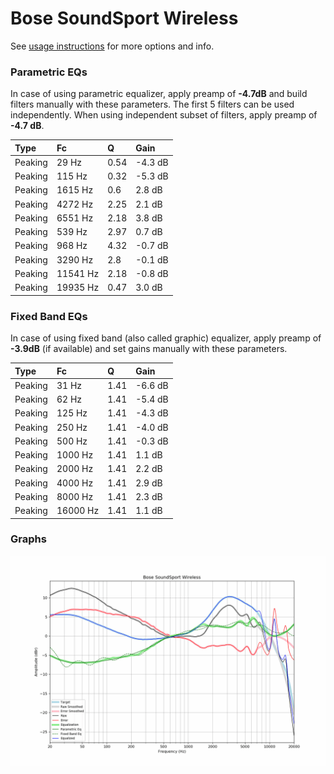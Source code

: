 # Bose SoundSport Wireless
See [usage instructions](https://github.com/jaakkopasanen/AutoEq#usage) for more options and info.

### Parametric EQs
In case of using parametric equalizer, apply preamp of **-4.7dB** and build filters manually
with these parameters. The first 5 filters can be used independently.
When using independent subset of filters, apply preamp of **-4.7 dB**.

| Type    | Fc       |    Q | Gain    |
|:--------|:---------|:-----|:--------|
| Peaking | 29 Hz    | 0.54 | -4.3 dB |
| Peaking | 115 Hz   | 0.32 | -5.3 dB |
| Peaking | 1615 Hz  | 0.6  | 2.8 dB  |
| Peaking | 4272 Hz  | 2.25 | 2.1 dB  |
| Peaking | 6551 Hz  | 2.18 | 3.8 dB  |
| Peaking | 539 Hz   | 2.97 | 0.7 dB  |
| Peaking | 968 Hz   | 4.32 | -0.7 dB |
| Peaking | 3290 Hz  | 2.8  | -0.1 dB |
| Peaking | 11541 Hz | 2.18 | -0.8 dB |
| Peaking | 19935 Hz | 0.47 | 3.0 dB  |

### Fixed Band EQs
In case of using fixed band (also called graphic) equalizer, apply preamp of **-3.9dB**
(if available) and set gains manually with these parameters.

| Type    | Fc       |    Q | Gain    |
|:--------|:---------|:-----|:--------|
| Peaking | 31 Hz    | 1.41 | -6.6 dB |
| Peaking | 62 Hz    | 1.41 | -5.4 dB |
| Peaking | 125 Hz   | 1.41 | -4.3 dB |
| Peaking | 250 Hz   | 1.41 | -4.0 dB |
| Peaking | 500 Hz   | 1.41 | -0.3 dB |
| Peaking | 1000 Hz  | 1.41 | 1.1 dB  |
| Peaking | 2000 Hz  | 1.41 | 2.2 dB  |
| Peaking | 4000 Hz  | 1.41 | 2.9 dB  |
| Peaking | 8000 Hz  | 1.41 | 2.3 dB  |
| Peaking | 16000 Hz | 1.41 | 1.1 dB  |

### Graphs
![](./Bose%20SoundSport%20Wireless.png)